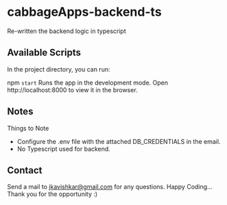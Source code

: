 # cabbageApps-backend-ts
Re-written the backend logic in typescript

## Available Scripts
In the project directory, you can run:

npm `start`
Runs the app in the development mode. Open http://localhost:8000 to view it in the browser.

## Notes
Things to Note

* Configure the .env file with the attached DB_CREDENTIALS in the email.
* No Typescript used for backend.

## Contact
Send a mail to jkavishkar@gmail.com for any questions. Happy Coding... Thank you for the opportunity :)


